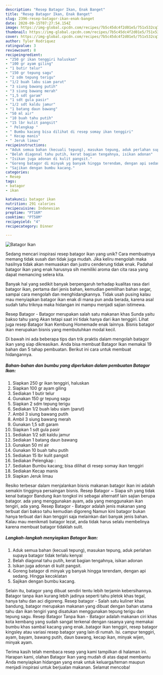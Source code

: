 ```yaml
---
description: "Resep Batagor Ikan, Enak Banget"
title: "Resep Batagor Ikan, Enak Banget"
slug: 2396-resep-batagor-ikan-enak-banget
date: 2020-09-15T07:27:54.154Z
image: https://img-global.cpcdn.com/recipes/7b5c45dc4f2d01e5/751x532cq70/batagor-ikan-foto-resep-utama.jpg
thumbnail: https://img-global.cpcdn.com/recipes/7b5c45dc4f2d01e5/751x532cq70/batagor-ikan-foto-resep-utama.jpg
cover: https://img-global.cpcdn.com/recipes/7b5c45dc4f2d01e5/751x532cq70/batagor-ikan-foto-resep-utama.jpg
author: Tyler Rodriquez
ratingvalue: 3
reviewcount: 8
recipeingredient:
- "250 gr ikan tenggiri haluskan"
- "100 gr ayam giling"
- "1 butir telur"
- "150 gr tepung sagu"
- "2 sdm tepung terigu"
- "1/2 buah labu siam parut"
- "3 siung bawang putih"
- "3 siung bawang merah"
- "1,5 sdt garam"
- "1 sdt gula pasir"
- "1/2 sdt kaldu jamur"
- "1 batang daun bawang"
- "50 ml air"
- "10 buah tahu putih"
- "15 lbr kulit pangsit"
- " Pelengkap "
- " Bumbu kacang bisa dilihat di resep somay ikan tenggiri"
- " Kecap manis"
- " Jeruk limau"
recipeinstructions:
- "Aduk semua bahan (kecuali tepung), masukan tepung, aduk perlahan supaya batagor tidak terlalu kenyal"
- "Belah diagonal tahu putih, kerat bagian tengahnya, isikan adonan"
- "Isikan juga adonan di kulit pangsit."
- "Goreng batagor di minyak yg banyak hingga terendam, dengan api sedang. Hingga kecoklatan"
- "Sajikan dengan bumbu kacang."
categories:
- Resep
tags:
- batagor
- ikan

katakunci: batagor ikan 
nutrition: 291 calories
recipecuisine: Indonesian
preptime: "PT16M"
cooktime: "PT58M"
recipeyield: "4"
recipecategory: Dinner

---
```



![Batagor Ikan](https://img-global.cpcdn.com/recipes/7b5c45dc4f2d01e5/751x532cq70/batagor-ikan-foto-resep-utama.jpg)

Sedang mencari inspirasi resep batagor ikan yang unik? Cara membuatnya memang tidak susah dan tidak juga mudah. Jika keliru mengolah maka hasilnya tidak akan memuaskan dan justru cenderung tidak enak. Padahal batagor ikan yang enak harusnya sih memiliki aroma dan cita rasa yang dapat memancing selera kita.

Banyak hal yang sedikit banyak berpengaruh terhadap kualitas rasa dari batagor ikan, pertama dari jenis bahan, kemudian pemilihan bahan segar, sampai cara mengolah dan menghidangkannya. Tidak usah pusing kalau mau menyiapkan batagor ikan enak di mana pun anda berada, karena asal sudah tahu triknya maka hidangan ini mampu menjadi sajian istimewa.

Resep Batagor - Batagor merupakan salah satu makanan khas Sunda yaitu bakso tahu yang Akan tetapi saat ini tidak hanya dari ikan tenggiri. Lihat juga resep Batagor Ikan Kembung Homemade enak lainnya. Bisnis batagor ikan merupakan bisnis yang membutuhkan modal kecil.


Di bawah ini ada beberapa tips dan trik praktis dalam mengolah batagor ikan yang siap dikreasikan. Anda bisa membuat Batagor Ikan memakai 19 bahan dan 5 tahap pembuatan. Berikut ini cara untuk membuat hidangannya.

<!--inarticleads1-->

##### Bahan-bahan dan bumbu yang diperlukan dalam pembuatan Batagor Ikan:

1. Siapkan 250 gr ikan tenggiri, haluskan
1. Siapkan 100 gr ayam giling
1. Sediakan 1 butir telur
1. Gunakan 150 gr tepung sagu
1. Siapkan 2 sdm tepung terigu
1. Sediakan 1/2 buah labu siam (parut)
1. Ambil 3 siung bawang putih
1. Ambil 3 siung bawang merah
1. Gunakan 1,5 sdt garam
1. Siapkan 1 sdt gula pasir
1. Sediakan 1/2 sdt kaldu jamur
1. Sediakan 1 batang daun bawang
1. Gunakan 50 ml air
1. Gunakan 10 buah tahu putih
1. Sediakan 15 lbr kulit pangsit
1. Sediakan  Pelengkap :
1. Sediakan  Bumbu kacang; bisa dilihat di resep somay ikan tenggiri
1. Sediakan  Kecap manis
1. Siapkan  Jeruk limau


Resiko terbesar dalam menjalankan bisnis makanan batagor ikan ini adalah semakin tingginya persaingan bisnis. Resep Batagor ~ Siapa sih yang tidak kenal batagor Bandung ikan tongkol ini sebagai alternatif lain sajian berupa batagor. ada yang menggunakan ayam, ada yang menggunakan ikan tengiri, ada yang. Resep Batagor - Batagor adalah jenis makanan yang terbuat dari bakso tahu kemudian digoreng Namun kini batagor bukan hanya terbuat dari ikan tenggiri saja melainkan dari banyak jenis bahan. Kalau mau menikmati batagor lezat, anda tidak harus selalu membelinya karena membuat batagor tidaklah sulit. 

<!--inarticleads2-->

##### Langkah-langkah menyiapkan Batagor Ikan:

1. Aduk semua bahan (kecuali tepung), masukan tepung, aduk perlahan supaya batagor tidak terlalu kenyal
1. Belah diagonal tahu putih, kerat bagian tengahnya, isikan adonan
1. Isikan juga adonan di kulit pangsit.
1. Goreng batagor di minyak yg banyak hingga terendam, dengan api sedang. Hingga kecoklatan
1. Sajikan dengan bumbu kacang.


Selain itu, batagor yang dibuat sendiri tentu lebih terjamin kebersihannya. Batagor tanpa ikan kurang lebih jadinya seperti tahu pletok khas tegal, hanya tahu dan aci digoreng. Resep batagor - Salah satu kuliner khas bandung, batagor merupakan makanan yang dibuat dengan bahan utama tahu dan ikan tengiri yang disatukan menggunakan tepung terigu dan tepung sagu. Resep Batagor Tanpa Ikan - Batagor adalah makanan ciri khas kota kembang yang sudah sangat terkenal dengan rasanya yang memakai bumbu khas sambal kacang yang enak..batagor ikan tenggiri, resep batagor kingsley atau variasi resep batagor yang lain di rumah. Isi. campur tenggiri, ayam, bayam, bawang putih, daun bawang, kecap ikan, minyak wijen, minyak ayam. 

Terima kasih telah membaca resep yang kami tampilkan di halaman ini. Harapan kami, olahan Batagor Ikan yang mudah di atas dapat membantu Anda menyiapkan hidangan yang enak untuk keluarga/teman maupun menjadi inspirasi untuk berjualan makanan. Selamat mencoba!
